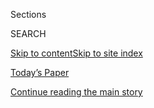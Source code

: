 <div id="app">

<div>

<div class="NYTAppHideMasthead css-1r6wvpq e1suatyy0">

<div class="section css-ui9rw0 e1suatyy2">

<div class="css-eph4ug er09x8g0">

<div class="css-6n7j50">

</div>

<span class="css-1dv1kvn">Sections</span>

<div class="css-10488qs">

<span class="css-1dv1kvn">SEARCH</span>

</div>

[Skip to content](#site-content)[Skip to site
index](#site-index)

</div>

<div class="css-10698na e1huz5gh0">

</div>

</div>

<div id="masthead-bar-one" class="section hasLinks css-15hmgas e1csuq9d3">

<div class="css-uqyvli e1csuq9d0">

</div>

<div class="css-1uqjmks e1csuq9d1">

</div>

<div class="css-9e9ivx">

[](https://myaccount.nytimes3xbfgragh.onion/auth/login?response_type=cookie&client_id=vi)

</div>

<div class="css-1bvtpon e1csuq9d2">

[Today’s Paper](https://www.nytimes3xbfgragh.onion/section/todayspaper)

</div>

</div>

</div>

</div>

<div data-aria-hidden="false">

<div id="site-content" data-role="main">

<div id="top-wrapper" class="css-15p45cc eaca97t0" type="top">

<div id="top-slug" class="css-19x0jxb eaca97t1" hidden="">

Advertisement

</div>

[Continue reading the main
story](#after-top)

<div class="ad top-wrapper" style="text-align:center;height:100%;display:block;min-height:90px">

<div id="top" class="place-ad" data-position="top" data-size-key="top">

</div>

</div>

<div id="after-top">

</div>

</div>

<div id="byline" class="section css-15h4p1b e9abtgs0">

<div class="css-1j21atc e1svk9qx1">

<div class="css-nfcc9b e1svk9qx3">

<div class="css-cnx41t">

![Portrait of Adam
Nagourney](https://static01.graylady3jvrrxbe.onion/images/2018/02/20/multimedia/author-adam-nagourney/author-adam-nagourney-thumbLarge-v3.png)

</div>

<div class="css-vl9dhg e1svk9qx5">

<div class="css-1nrhkj6 e1svk9qx6">

# Adam Nagourney

</div>

## <span></span>

Adam Nagourney has been the Los Angeles bureau chief of The New York
Times since 2010. Previously, he had been chief national political
correspondent since 2002, covering the presidential elections of 2004
and 2008. He joined The Times as a political correspondent in 1996.

<span class="css-dd5dyy">More**</span>

</div>

</div>

</div>

<div>

<div id="mid1-wrapper" class="css-1mn4oms eaca97t0" type="rank">

<div id="mid1-slug" class="css-1tag3rd eaca97t1">

Advertisement

</div>

[Continue reading the main
story](#after-mid1)

<div id="mid1" class="ad mid1-wrapper" style="text-align:center;height:100%;display:block">

</div>

<div id="after-mid1">

</div>

</div>

</div>

<div class="css-185go5a e1o5byef0">

<div class="css-15cbhtu">

  - [Latest](#stream-panel)
  - <span class="css-6n7j50">Search</span>
    <div class="control">
    <div class="label-container css-1dv1kvn">
    Search
    </div>
    <div class="css-wm4t3d">
    **<span id="clear-search-input" class="css-1dv1kvn">Clear this text
    input</span>
    </div>
    </div>
    <span class="css-1iovbfw"></span>

<div id="stream-panel" class="section css-8msx5b e1jz0cab1">

<div class="css-13mho3u">

1.  
    
    <div class="css-1cp3ece">
    
    <div class="css-1l4spti">
    
    [](/2020/08/04/us/politics/karen-bass-vice-president-biden.html)
    
    <div class="css-79elbk">
    
    ![](https://static01.graylady3jvrrxbe.onion/images/2020/08/03/us/politics/03bass1/merlin_175261452_1fcbd46a-2ce4-48e4-a5ec-fa29f351163d-thumbWide.jpg?quality=75&auto=webp&disable=upscale)
    
    </div>
    
    ## From Outsider to Insider: Karen Bass’s Unexpected Journey to Power
    
    At every step in her political career, the California congresswoman
    had to be coaxed to run for a higher office. Now she’s a top
    contender to be Joe Biden’s running mate.
    
    <div class="css-1nqbnmb ea5icrr0">
    
    By <span class="css-1n7hynb">Adam Nagourney <span>and</span>
    Jennifer
    Medina</span>
    
    </div>
    
    </div>
    
    <div class="css-1lc2l26 e1xfvim33">
    
    </div>
    
    </div>

2.  
    
    <div class="css-1cp3ece">
    
    <div class="css-1l4spti">
    
    [](/2020/07/25/us/politics/trump-florida-convention.html)
    
    <div class="css-79elbk">
    
    ![](https://static01.graylady3jvrrxbe.onion/images/2020/07/25/multimedia/25CONVENTION-ANALYSIS1/25CONVENTION-ANALYSIS1-thumbWide.jpg?quality=75&auto=webp&disable=upscale)
    
    </div>
    
    ### <span class="css-m70j1g">News Analysis</span>
    
    ## Trump’s Covid Failures Reshape Race and Lift Biden
    
    President Trump’s cancellation of the convention in Florida and
    sudden embrace of masks may signal his acceptance of a political
    landscape transformed by the pandemic.
    
    <div class="css-1nqbnmb ea5icrr0">
    
    By <span class="css-1n7hynb">Adam
    Nagourney</span>
    
    </div>
    
    </div>
    
    <div class="css-1lc2l26 e1xfvim33">
    
    </div>
    
    </div>

3.  
    
    <div class="css-1cp3ece">
    
    <div class="css-1l4spti">
    
    [](/2020/07/17/us/trump-biden-2020-election.html)
    
    <div class="css-79elbk">
    
    ![](https://static01.graylady3jvrrxbe.onion/images/2020/07/16/us/politics/16trump-biden/merlin_174601227_3e6788e8-6dd7-4b03-b0c7-cf758c8c23e0-thumbWide.jpg?quality=75&auto=webp&disable=upscale)
    
    </div>
    
    ## Trump Steps Up His Assault on Biden With Scattershot Attacks, Many False
    
    As he searches for a way to turn around his struggling candidacy,
    President Trump has intensified a tear-down operation aimed at Joe
    Biden with a dizzying barrage of attacks.
    
    <div class="css-1nqbnmb ea5icrr0">
    
    By <span class="css-1n7hynb">Katie Glueck, Adam Nagourney
    <span>and</span> Maggie
    Haberman</span>
    
    </div>
    
    </div>
    
    <div class="css-1lc2l26 e1xfvim33">
    
    </div>
    
    </div>

4.  
    
    <div class="css-1cp3ece">
    
    <div class="css-1l4spti">
    
    [](/2020/07/10/us/biden-trump.html)
    
    <div class="css-79elbk">
    
    ![](https://static01.graylady3jvrrxbe.onion/images/2020/07/10/us/politics/10biden-trump1/10biden-trump1-thumbWide.jpg?quality=75&auto=webp&disable=upscale)
    
    </div>
    
    ## An Unexpected Struggle for Trump: Defining an Elusive Biden
    
    With only six weeks to the Republican National Convention, President
    Trump has yet to find a framework for attacking his opponent.
    
    <div class="css-1nqbnmb ea5icrr0">
    
    By <span class="css-1n7hynb">Adam
    Nagourney</span>
    
    </div>
    
    </div>
    
    <div class="css-1lc2l26 e1xfvim33">
    
    </div>
    
    </div>

5.  
    
    <div class="css-1cp3ece">
    
    <div class="css-1l4spti">
    
    [](/2020/06/30/us/politics/kentucky-senate-mcgrath-booker.html)
    
    <div class="css-79elbk">
    
    ![](https://static01.graylady3jvrrxbe.onion/images/2020/06/30/us/30mcgrath/merlin_173818722_3398ce21-1903-480f-801e-b42951284544-thumbWide.jpg?quality=75&auto=webp&disable=upscale)
    
    </div>
    
    ## Amy McGrath Will Face McConnell in Kentucky, and Hickenlooper Wins in Colorado
    
    Ms. McGrath and John Hickenlooper, two moderate Democrats, prevailed
    in their Senate primaries on Tuesday. In Oklahoma, voters approved a
    Medicaid expansion.
    
    <div class="css-1nqbnmb ea5icrr0">
    
    By <span class="css-1n7hynb">Jonathan Martin <span>and</span> Adam
    Nagourney</span>
    
    </div>
    
    </div>
    
    <div class="css-1lc2l26 e1xfvim33">
    
    </div>
    
    </div>

6.  
    
    <div class="css-1cp3ece">
    
    <div class="css-1l4spti">
    
    [](/2020/06/30/us/politics/election-results-mcgrath-booker-colorado-hickenlooper-romanoff.html)
    
    <div class="css-79elbk">
    
    ![](https://static01.graylady3jvrrxbe.onion/images/2020/06/30/us/politics/30whattowatch1/merlin_173855664_44375472-a5a3-4be1-9918-a2dc74bd3e73-thumbWide.jpg?quality=75&auto=webp&disable=upscale)
    
    </div>
    
    ## Results in Kentucky and Primaries in Colorado and Utah: What to Watch For
    
    A challenger to Senator Mitch McConnell has finally emerged, and
    John Hickenlooper and Jon Huntsman Jr. are looking for their next
    jobs, among other races unfolding on Tuesday.
    
    <div class="css-1nqbnmb ea5icrr0">
    
    By <span class="css-1n7hynb">Adam
    Nagourney</span>
    
    </div>
    
    </div>
    
    <div class="css-1lc2l26 e1xfvim33">
    
    </div>
    
    </div>

7.  
    
    <div class="css-1cp3ece">
    
    <div class="css-1l4spti">
    
    [](/2020/06/29/us/politics/trump-swing-voters.html)
    
    <div class="css-79elbk">
    
    ![](https://static01.graylady3jvrrxbe.onion/images/2020/06/29/us/politics/29trumpbase/merlin_173763306_e2cf1eaa-a814-48f0-b20d-ca1f592c23f5-thumbWide.jpg?quality=75&auto=webp&disable=upscale)
    
    </div>
    
    ## Trump’s Self-Inflicted Wound: Losing Swing Voters As He Plays to His Base
    
    The president’s support among bedrock Republicans is almost
    certainly not enough to win him a second term in the White House, as
    even some G.O.P. leaders concede.
    
    <div class="css-1nqbnmb ea5icrr0">
    
    By <span class="css-1n7hynb">Adam
    Nagourney</span>
    
    </div>
    
    </div>
    
    <div class="css-1lc2l26 e1xfvim33">
    
    </div>
    
    </div>

8.  
    
    <div class="css-1cp3ece">
    
    <div class="css-1l4spti">
    
    [](/2020/06/21/us/politics/biden-gay-rights-lgbt.html)
    
    <div class="css-79elbk">
    
    ![](https://static01.graylady3jvrrxbe.onion/images/2020/06/21/us/politics/21biden-lgbt1/merlin_156639696_0f3d0690-7f50-4435-a8ef-6ffac66fb3db-thumbWide.jpg?quality=75&auto=webp&disable=upscale)
    
    </div>
    
    ## Behind Joe Biden’s Evolution on L.G.B.T.Q. Rights
    
    Mr. Biden’s support for same-sex marriage in 2012 was a reversal for
    him and a watershed moment in his shift — and the nation’s — on
    L.G.B.T.Q. issues.
    
    <div class="css-1nqbnmb ea5icrr0">
    
    By <span class="css-1n7hynb">Adam Nagourney <span>and</span> Thomas
    Kaplan</span>
    
    </div>
    
    </div>
    
    <div class="css-1lc2l26 e1xfvim33">
    
    </div>
    
    </div>

9.  
    
    <div class="css-1cp3ece">
    
    <div class="css-1l4spti">
    
    [](/es/2020/06/17/espanol/derechos-lgbtq-corte-suprema.html)
    
    <div class="css-79elbk">
    
    ![](https://static01.graylady3jvrrxbe.onion/images/2020/06/15/us/politics/16SCOTUS-ES-01/15gayrights-politics1-thumbWide.jpg?quality=75&auto=webp&disable=upscale)
    
    </div>
    
    ### <span class="css-m70j1g">Análisis</span>
    
    ## Un hito inesperado para los derechos de la comunidad LGBTQ
    
    El fallo de la Corte Suprema que protege a las personas homosexuales
    y trans de discriminación en el trabajo fue, quizás, la evidencia
    más sólida de cómo los puntos de vista de los estadounidenses han
    cambiado en los últimos años.
    
    <div class="css-1nqbnmb ea5icrr0">
    
    By <span class="css-1n7hynb">Adam Nagourney <span>and</span> Jeremy
    W. Peters</span>
    
    </div>
    
    <div class="css-185051n">
    
    [Read in
    English](https://www.nytimes3xbfgragh.onion/2020/06/15/us/politics/supreme-court-lgbtq-rights.html "Read in English")
    
    </div>
    
    </div>
    
    <div class="css-1lc2l26 e1xfvim33">
    
    </div>
    
    </div>

10. 
    
    <div class="css-1cp3ece">
    
    <div class="css-1l4spti">
    
    [](/2020/06/15/us/politics/supreme-court-lgbtq-rights.html)
    
    <div class="css-79elbk">
    
    ![](https://static01.graylady3jvrrxbe.onion/images/2020/06/15/us/politics/15gayrights-politics1/15gayrights-politics1-thumbWide.jpg?quality=75&auto=webp&disable=upscale)
    
    </div>
    
    ### <span class="css-m70j1g">News Analysis</span>
    
    ## A Half-Century On, an Unexpected Milestone for L.G.B.T.Q. Rights
    
    The Supreme Court’s surprising 6-to-3 ruling in favor of gay and
    transgender rights was perhaps the strongest evidence yet of how
    fundamentally and unpredictably American views have changed.
    
    <div class="css-1nqbnmb ea5icrr0">
    
    By <span class="css-1n7hynb">Adam Nagourney <span>and</span> Jeremy
    W. Peters</span>
    
    </div>
    
    <div class="css-185051n">
    
    [Leer en
    español](https://www.nytimes3xbfgragh.onion/es/2020/06/17/espanol/derechos-lgbtq-corte-suprema.html "Read in Spanish")
    
    </div>
    
    </div>
    
    <div class="css-1lc2l26 e1xfvim33">
    
    </div>
    
    </div>

<div class="css-13mho3u">

<div class="css-1t62hi8">

<div class="css-1stvaey">

Show
More

<div>

<div style="border:0;clip:rect(0 0 0 0);height:1px;margin:-1px;overflow:hidden;white-space:nowrap;padding:0;width:1px;position:absolute" data-role="log" data-aria-live="assertive">

</div>

<div style="border:0;clip:rect(0 0 0 0);height:1px;margin:-1px;overflow:hidden;white-space:nowrap;padding:0;width:1px;position:absolute" data-role="log" data-aria-live="assertive">

</div>

<div style="border:0;clip:rect(0 0 0 0);height:1px;margin:-1px;overflow:hidden;white-space:nowrap;padding:0;width:1px;position:absolute" data-role="log" data-aria-live="polite">

</div>

<div style="border:0;clip:rect(0 0 0 0);height:1px;margin:-1px;overflow:hidden;white-space:nowrap;padding:0;width:1px;position:absolute" data-role="log" data-aria-live="polite">

</div>

</div>

</div>

</div>

</div>

</div>

<div class="css-g6hk37 supplemental">

<div id="mid2-wrapper" class="css-10wkyv7 eaca97t0" type="lede">

<div id="mid2-slug" class="css-1tag3rd eaca97t1">

Advertisement

</div>

[Continue reading the main
story](#after-mid2)

<div id="mid2" class="ad mid2-wrapper" style="text-align:center;height:100%;display:block;min-height:250px">

</div>

<div id="after-mid2">

</div>

</div>

## Follow Elsewhere

<div class="module-body">

  - [**<span data-aria-hidden="true">adamnagourney</span><span class="css-1dv1kvn">twitter
    page for
    adamnagourney</span>](https://twitter.com/adamnagourney)
  - [**<span data-aria-hidden="true">AdamNagourneyNYT</span><span class="css-1dv1kvn">facebook
    page for
    AdamNagourneyNYT</span>](https://www.facebookcorewwwi.onion/AdamNagourneyNYT)

</div>

</div>

</div>

</div>

</div>

</div>

</div>

## Site Index

<div>

</div>

## Site Information Navigation

  - [© <span>2020</span> <span>The New York Times
    Company</span>](https://help.nytimes3xbfgragh.onion/hc/en-us/articles/115014792127-Copyright-notice)

<!-- end list -->

  - [NYTCo](https://www.nytco.com/)
  - [Contact
    Us](https://help.nytimes3xbfgragh.onion/hc/en-us/articles/115015385887-Contact-Us)
  - [Work with us](https://www.nytco.com/careers/)
  - [Advertise](https://nytmediakit.com/)
  - [T Brand Studio](http://www.tbrandstudio.com/)
  - [Your Ad
    Choices](https://www.nytimes3xbfgragh.onion/privacy/cookie-policy#how-do-i-manage-trackers)
  - [Privacy](https://www.nytimes3xbfgragh.onion/privacy)
  - [Terms of
    Service](https://help.nytimes3xbfgragh.onion/hc/en-us/articles/115014893428-Terms-of-service)
  - [Terms of
    Sale](https://help.nytimes3xbfgragh.onion/hc/en-us/articles/115014893968-Terms-of-sale)
  - [Site
    Map](https://spiderbites.nytimes3xbfgragh.onion)
  - [Help](https://help.nytimes3xbfgragh.onion/hc/en-us)
  - [Subscriptions](https://www.nytimes3xbfgragh.onion/subscription?campaignId=37WXW)

</div>

</div>
